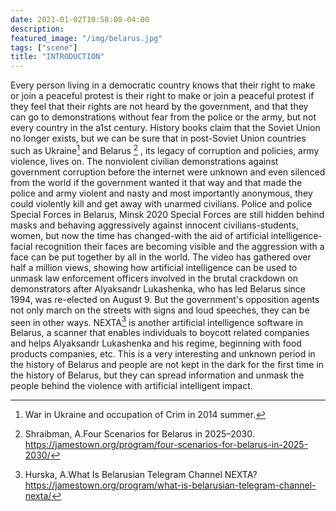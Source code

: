 ```yaml
---
date: 2021-01-02T10:58:08-04:00
description: 
featured_image: "/img/belarus.jpg"
tags: ["scene"]
title: "INTRODUCTION" 
---
```



Every person living in a democratic country knows that their right to make or join a peaceful protest is their right to make or join a peaceful protest if they feel that their rights are not heard by the government, and that they can go to demonstrations without fear from the police or the army, but not every country in the a1st century. History books claim that the Soviet Union no longer exists, but we can be sure that in post-Soviet Union countries such as Ukraine[^1] and Belarus [^2] , its legacy of corruption and policies, army violence, lives on.
The nonviolent civilian demonstrations against government corruption before the internet were unknown and even silenced from the world if the government wanted it that way and that made the police and army violent and nasty and most importantly anonymous, they could violently kill and get away with unarmed civilians. Police and police Special Forces in Belarus, Minsk 2020 Special Forces are still hidden behind masks and behaving aggressively against innocent civilians-students, women, but now the time has changed-with the aid of artificial intelligence-facial recognition their faces are becoming visible and the aggression with a face can be put together by all in the world. The video has gathered over half a million views, showing how artificial intelligence can be used to unmask law enforcement officers involved in the brutal crackdown on demonstrators after Alyaksandr Lukashenka, who has led Belarus since 1994, was re-elected on August 9. 
But the government's opposition agents not only march on the streets with signs and loud speeches, they can be seen in other ways. NEXTA[^3]  is another artificial intelligence software in Belarus, a scanner that enables individuals to boycott related companies and helps Alyaksandr Lukashenka and his regime, beginning with food products companies, etc. This is a very interesting and unknown period in the history of Belarus and people are not kept in the dark for the first time in the history of Belarus, but they can spread information and unmask the people behind the violence with artificial intelligent impact.
[^1]: War in Ukraine and occupation of Crim in 2014 summer.
[^2]:  Shraibman, A.Four Scenarios for Belarus in 2025–2030. https://jamestown.org/program/four-scenarios-for-belarus-in-2025-2030/  
[^3]: Hurska, A.What Is Belarusian Telegram Channel NEXTA? https://jamestown.org/program/what-is-belarusian-telegram-channel-nexta/ 